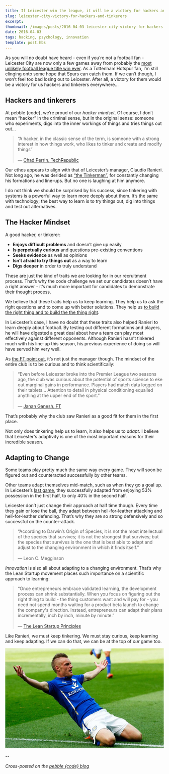 ```yaml
---
title: If Leicester win the league, it will be a victory for hackers and tinkerers everywhere
slug: leicester-city-victory-for-hackers-and-tinkerers
excerpt: 
thumbnail: /images/posts/2016-04-03-leicester-city-victory-for-hackers-and-tinkerers/leicester-city-vardy.jpg
date: 2016-04-03
tags: hacking, psychology, innovation
template: post.hbs
---
```


As you will no doubt have heard - even if you’re not a football fan - Leicester City are now only a few games away from 
probably the [most unlikely football league title win ever](http://www.theguardian.com/football/2016/mar/13/gary-lineker-leicester-city-premier-league-title). 
As a Tottenham Hotspur fan, I’m still clinging onto some hope that Spurs can catch them. If we can’t though, I won’t 
feel too bad losing out to Leicester. After all, a victory for them would be a victory for us hackers and tinkerers 
everywhere...

## Hackers and tinkerers

At pebble {code}, we’re proud of our *hacker mindset*. Of course, I don’t mean “hacker” in the criminal sense, but in 
the original sense: someone who experiments, digs into the inner workings of things and tries things out out...

> “A hacker, in the classic sense of the term, is someone with a strong interest in how things work, who likes to tinker and create and modify things”
<br/><br/>— [Chad Perrin, TechRepublic](http://www.techrepublic.com/blog/it-security/hacker-vs-cracker/)

Our ethos appears to align with that of Leicester’s manager, Claudio Ranieri. Not long ago, he was derided as 
[“the Tinkerman”](http://www.theguardian.com/football/blog/2016/feb/12/claudio-ranieri-leicester-arsenal-the-man), 
for constantly changing his formations and line-ups. But no one is laughing at him anymore.

I do not think we should be surprised by his success, since tinkering with systems is a powerful way to learn more 
deeply about them. It’s the same with technology; the best way to learn is to try things out, dig into things and test 
out alternatives.


## The Hacker Mindset

A good hacker, or tinkerer:

* **Enjoys difficult problems** and doesn’t give up easily
* **Is perpetually curious** and questions pre-existing conventions
* **Seeks evidence** as well as opinions
* **Isn’t afraid to try things out** as a way to learn
* **Digs deeper** in order to truly understand

These are just the kind of traits we are looking for in our recruitment process. That’s why the code challenge we set
our candidates doesn’t have a right answer - it’s much more important for candidates to demonstrate their thought process. 

We believe that these traits help us to keep learning. They help us to ask the right questions and to come up with better solutions. 
They help us [to build the right thing and to build the the thing right](http://pebblecode.com/blog/how-to-succeed-in-a-digital-transformation/).

In Leicester’s case, I have no doubt that these traits also helped Ranieri to learn deeply about football. By testing 
out different formations and players, he will have digested a great deal about how a team can play most effectively 
against different opponents. Although Ranieri hasn’t tinkered much with his line-up this season, his previous experience 
of doing so will have served him very well. 

As [the FT point out](http://www.ft.com/cms/s/2/0f843f1a-f1b7-11e5-aff5-19b4e253664a.html#axzz44mY7lyUz), it’s not just 
the manager though. The mindset of the entire club is to be curious and to think scientifically:

> “Even before Leicester broke into the Premier League two seasons ago, the club was curious about the potential of sports science to eke out marginal gains in performance. Players had match data logged on their tablets… Attention to detail in physical conditioning equalled anything at the upper end of the sport.”
<br/><br/>— [Janan Ganesh, FT](http://www.ft.com/cms/s/2/0f843f1a-f1b7-11e5-aff5-19b4e253664a.html#axzz44mY7lyUz)

That’s probably why the club saw Ranieri as a good fit for them in the first place.

Not only does tinkering help us to learn, it also helps us to *adapt*. I believe that Leicester's 
adaptivity is one of the most important reasons for their incredible season.


## Adapting to Change 

Some teams play pretty much the same way every game. They will soon be figured out and counteracted successfully by other 
teams.

Other teams adapt themselves mid-match, such as when they go a goal up. In Leicester’s [last game](http://www.bbc.co.uk/sport/football/35906375), 
they successfully adapted from enjoying 53% possession in the first half, to only 40% in the second half. 

Leicester don’t just change their approach at half time though. Every time they gain or lose the ball, they adapt 
between hell-for-leather attacking and hell-for-leather defending. That’s why they are so strong defensively and so 
successful on the counter-attack.

> “According to Darwin’s Origin of Species, it is not the most intellectual of the species that survives; it is not the strongest that survives; but the species that survives is the one that is best able to adapt and adjust to the changing environment in which it finds itself.”
<br/><br/>— Leon C. Megginson

*Innovation* is also all about adapting to a changing environment. That’s why the Lean Startup movement places such 
importance on a scientific approach to learning:

> “Once entrepreneurs embrace validated learning, the development process can shrink substantially. When you focus on figuring out the right thing to build - the thing customers want and will pay for - you need not spend months waiting for a product beta launch to change the company's direction. Instead, entrepreneurs can adapt their plans incrementally, inch by inch, minute by minute.”
<br/><br/>— [The Lean Startup Principles](http://theleanstartup.com/principles)

Like Ranieri, we must keep tinkering. We must stay curious, keep learning and keep adapting. If we can do that, we can 
be at the top of *our* game too.

![[Vardy](https://www.youtube.com/watch?v=A0BnIQjavmo)](/images/posts/2016-04-03-leicester-city-victory-for-hackers-and-tinkerers/leicester-city-vardy.jpg)

--

_Cross-posted on the [pebble {code} blog](http://pebblecode.com/blog/leicester-city-victory-for-tinkerers/)_

